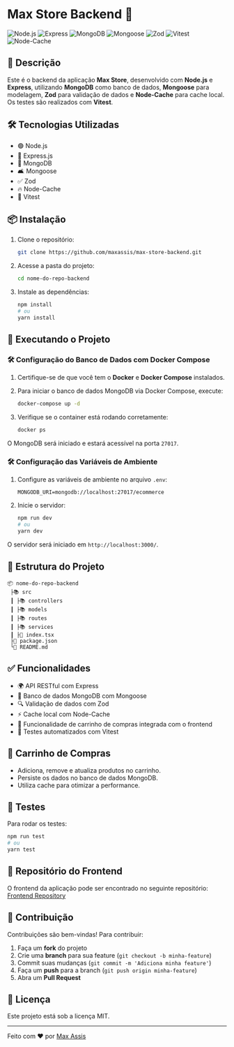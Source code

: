 # Max Store Backend 🚀

![Node.js](https://img.shields.io/badge/Node.js-339933?style=for-the-badge&logo=nodedotjs&logoColor=white) ![Express](https://img.shields.io/badge/Express-000000?style=for-the-badge&logo=express&logoColor=white) ![MongoDB](https://img.shields.io/badge/MongoDB-47A248?style=for-the-badge&logo=mongodb&logoColor=white) ![Mongoose](https://img.shields.io/badge/Mongoose-880000?style=for-the-badge&logo=mongoose&logoColor=white) ![Zod](https://img.shields.io/badge/Zod-3178C6?style=for-the-badge&logoColor=white) ![Vitest](https://img.shields.io/badge/Vitest-6E9F18?style=for-the-badge&logo=vitest&logoColor=white) ![Node-Cache](https://img.shields.io/badge/Node--Cache-FF9900?style=for-the-badge&logoColor=white)

## 📌 Descrição

Este é o backend da aplicação **Max Store**, desenvolvido com **Node.js** e **Express**, utilizando **MongoDB** como banco de dados, **Mongoose** para modelagem, **Zod** para validação de dados e **Node-Cache** para cache local. Os testes são realizados com **Vitest**.

## 🛠️ Tecnologias Utilizadas

-   🟢 Node.js
-   🚀 Express.js
-   🍃 MongoDB
-   🛋️ Mongoose
-   ✅ Zod
-   🔥 Node-Cache
-   🧪 Vitest

## 📦 Instalação

1.  Clone o repositório:
    
    ```sh
    git clone https://github.com/maxassis/max-store-backend.git
    
    ```
    
2.  Acesse a pasta do projeto:
    
    ```sh
    cd nome-do-repo-backend
    
    ```
    
3.  Instale as dependências:
    
    ```sh
    npm install
    # ou
    yarn install
    
    ```
    

## 🚀 Executando o Projeto

### 🛠️ Configuração do Banco de Dados com Docker Compose

1.  Certifique-se de que você tem o **Docker** e **Docker Compose** instalados.
2.  Para iniciar o banco de dados MongoDB via Docker Compose, execute:
    
    ```sh
    docker-compose up -d
    
    ```
    
3.  Verifique se o container está rodando corretamente:
    
    ```sh
    docker ps
    
    ```
    

O MongoDB será iniciado e estará acessível na porta `27017`.

### 🛠️ Configuração das Variáveis de Ambiente

1.  Configure as variáveis de ambiente no arquivo `.env`:
    
    ```env
    MONGODB_URI=mongodb://localhost:27017/ecommerce
    
    ```
    
2.  Inicie o servidor:
    
    ```sh
    npm run dev
    # ou
    yarn dev
    
    ```
    

O servidor será iniciado em `http://localhost:3000/`.

## 💂️ Estrutura do Projeto

```
📦 nome-do-repo-backend
 ├📚 src
 ┃ ├📚 controllers
 ┃ ├📚 models
 ┃ ├📚 routes
 ┃ ├📚 services
 ┃ ├📝 index.tsx
 ├📝 package.json
 └📝 README.md

```

## ✅ Funcionalidades

-   🌍 API RESTful com Express
-   📂 Banco de dados MongoDB com Mongoose
-   🔍 Validação de dados com Zod
-   ⚡ Cache local com Node-Cache
-   🛒 Funcionalidade de carrinho de compras integrada com o frontend
-   🧪 Testes automatizados com Vitest

## 🛒 Carrinho de Compras

-   Adiciona, remove e atualiza produtos no carrinho.
-   Persiste os dados no banco de dados MongoDB.
-   Utiliza cache para otimizar a performance.

## 🧪 Testes

Para rodar os testes:

```sh
npm run test
# ou
yarn test

```

## 🔗 Repositório do Frontend

O frontend da aplicação pode ser encontrado no seguinte repositório: [Frontend Repository](https://github.com/maxassis/max-store.git)

## 🤝 Contribuição

Contribuições são bem-vindas! Para contribuir:

1.  Faça um **fork** do projeto
2.  Crie uma **branch** para sua feature (`git checkout -b minha-feature`)
3.  Commit suas mudanças (`git commit -m 'Adiciona minha feature'`)
4.  Faça um **push** para a branch (`git push origin minha-feature`)
5.  Abra um **Pull Request**

## 🐜 Licença

Este projeto está sob a licença MIT.

----------

Feito com ❤️ por [Max Assis](https://github.com/maxassis)
